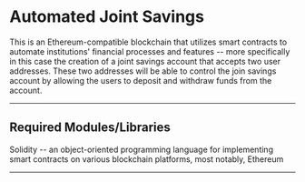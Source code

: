 # Automated Joint Savings

This is an Ethereum-compatible blockchain that utilizes smart contracts to automate institutions' financial processes and features -- more specifically in this case the creation of a joint savings account that accepts two user addresses. These two addresses will be able to control the join savings account by allowing the users to deposit and withdraw funds from the account.

---

## Required Modules/Libraries

Solidity -- an object-oriented programming language for implementing smart contracts on various blockchain platforms, most notably, Ethereum

---